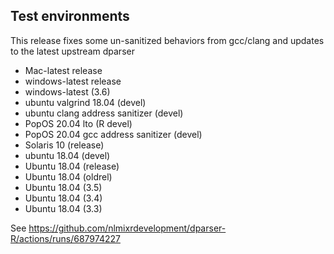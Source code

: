 ## Test environments

This release fixes some un-sanitized behaviors from gcc/clang and
updates to the latest upstream dparser

* Mac-latest release
* windows-latest release
* windows-latest (3.6)
* ubuntu valgrind 18.04 (devel)
* ubuntu clang address sanitizer (devel) 
* PopOS 20.04 lto (R devel)
* PopOS 20.04 gcc address sanitizer (devel) 
* Solaris 10 (release)
* ubuntu 18.04 (devel)
* Ubuntu 18.04 (release)
* Ubuntu 18.04 (oldrel)
* Ubuntu 18.04 (3.5)
* Ubuntu 18.04 (3.4)
* Ubuntu 18.04 (3.3)

See https://github.com/nlmixrdevelopment/dparser-R/actions/runs/687974227
